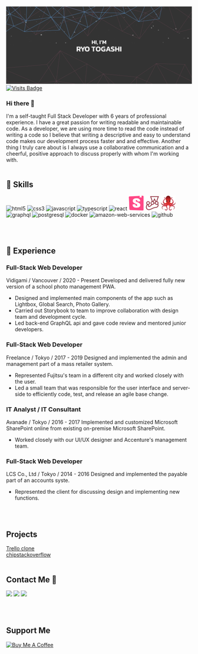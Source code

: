 [![Ryo's GitHub Banner](./images/ryotogashi.png)](https://ryotogashi.com)
[![Visits Badge](https://badges.pufler.dev/visits/ryonryon/ryonryon)](https://ryotogashi.com)

### Hi there 👋

I'm a self-taught Full Stack Developer with 6 years of professional experience. I have a great passion for writing readable and maintainable code. As a developer, we are using more time to read the code instead of writing a code so I believe that writing a descriptive and easy to understand code makes our development process faster and and effective. Another thing I truly care about is I always use a collaborative communication and a cheerful, positive approach to discuss properly with whom I'm working with.
<br />
<br />

## 📌 Skills

<p align="left"> 
  <img alt="html5" src="https://img.icons8.com/color/48/undefined/html-5--v1.png"/>
  <img alt="css3" src="https://img.icons8.com/color/48/undefined/css3.png"/>
  <img alt="javascript" src="https://img.icons8.com/color/48/undefined/javascript--v1.png"/>
  <img alt="typescript" src="https://img.icons8.com/color/48/undefined/typescript.png"/>
  <img alt="react" src="https://img.icons8.com/office/40/undefined/react.png"/>
  <img alt="storybook" src="./images/storybook.svg" width="40" height="40"/>
  <img alt="jest" src="./images/jest.png" width="40" height="40"/>
  <img alt="testing-library" src="./images/testing-library.svg" width="40" height="40"/>
  <img alt="graphql" src="https://img.icons8.com/color/48/undefined/graphql.png"/>
  <img alt="postgresql" src="https://img.icons8.com/color/48/undefined/postgreesql.png"/>
  <img alt="docker" src="https://img.icons8.com/fluency/48/undefined/docker.png"/>
  <img alt="amazon-web-services" src="https://img.icons8.com/color/48/undefined/amazon-web-services.png"/>
  <img alt="github" src="https://img.icons8.com/material-outlined/48/undefined/github.png"/>
</p>

<br />
<br />

## 💼 Experience

### Full-Stack Web Developer

Vidigami / Vancouver / 2020 - Present
Developed and delivered fully new version of a school photo management PWA.

- Designed and implemented main components of the app such as Lightbox, Global Search, Photo Gallery.
- Carried out Storybook to team to improve collaboration with design team and development cycle.
- Led back-end GraphQL api and gave code review and mentored junior developers.

### Full-Stack Web Developer

Freelance / Tokyo / 2017 - 2019
Designed and implemented the admin and management part of a mass retailer system.

- Represented Fujitsu's team in a different city and worked closely with the user.
- Led a small team that was responsible for the user interface and server-side to efficiently code, test, and release an agile base change.

### IT Analyst / IT Consultant

Avanade / Tokyo / 2016 - 2017
Implemented and customized Microsoft SharePoint online from existing on-premise Microsoft SharePoint.

- Worked closely with our UI/UX designer and Accenture's management team.

### Full-Stack Web Developer

LCS Co., Ltd / Tokyo / 2014 - 2016
Designed and implemented the payable part of an accounts syste.

- Represented the client for discussing design and implementing new functions.

<br />
<br />

## Projects

<a href="https://github.com/ryonryon/trello-clone">
 Trello clone
</a>
<br />

<a href="https://github.com/agnosticful/chipstackoverflow-web">
 chipstackoverflow
</a>

<br />
<br />

## Contact Me 🤙

<p align="left"> 
  <a href="https://www.linkedin.com/in/ryotogashi" target="_blank"><img src="https://img.icons8.com/color/48/undefined/linkedin-circled--v1.png"/></a>
  <a href="https://www.facebook.com/ryotogashi304" target="_blank"><img src="https://img.icons8.com/color/48/undefined/facebook-new.png"/></a>
  <a href="https://twitter.com/togashi_ryo" target="_blank"><img src="https://img.icons8.com/color/48/undefined/twitter-circled--v1.png"/></a>
</p>

<br />
<br />

## Support Me

<a href="https://www.buymeacoffee.com/Ryonryon" target="_blank"><img src="https://cdn.buymeacoffee.com/buttons/v2/default-yellow.png" alt="Buy Me A Coffee" width="250" ></a>
